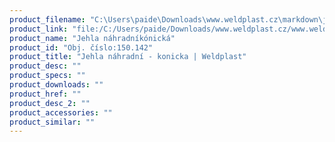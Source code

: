 ```yaml
---
product_filename: "C:\Users\paide\Downloads\www.weldplast.cz\markdown\jehla-nahradni-konicka.md"
product_link: "file:/C:/Users/paide/Downloads/www.weldplast.cz/www.weldplast.cz/jehla-nahradni-konicka"
product_name: "Jehla náhradníkónická"
product_id: "Obj. číslo:150.142"
product_title: "Jehla náhradní - konicka | Weldplast"
product_desc: ""
product_specs: ""
product_downloads: ""
product_href: ""
product_desc_2: ""
product_accessories: ""
product_similar: ""
---
```

